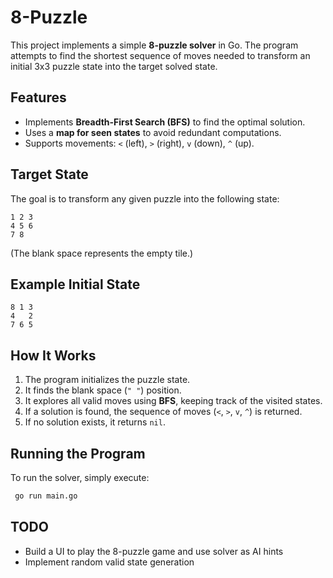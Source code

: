 # 8-Puzzle

This project implements a simple **8-puzzle solver** in Go. The program attempts to find the shortest sequence of moves needed to transform an initial 3x3 puzzle state into the target solved state.

## Features

- Implements **Breadth-First Search (BFS)** to find the optimal solution.
- Uses a **map for seen states** to avoid redundant computations.
- Supports movements: `<` (left), `>` (right), `v` (down), `^` (up).

## Target State

The goal is to transform any given puzzle into the following state:

```
1 2 3
4 5 6
7 8
```

(The blank space represents the empty tile.)

## Example Initial State

```
8 1 3
4   2
7 6 5
```

## How It Works

1. The program initializes the puzzle state.
2. It finds the blank space (`" "`) position.
3. It explores all valid moves using **BFS**, keeping track of the visited states.
4. If a solution is found, the sequence of moves (`<`, `>`, `v`, `^`) is returned.
5. If no solution exists, it returns `nil`.

## Running the Program

To run the solver, simply execute:

```sh
 go run main.go
```

## TODO

- Build a UI to play the 8-puzzle game and use solver as AI hints
- Implement random valid state generation
